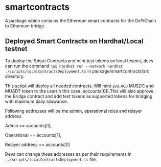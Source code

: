 # smartcontracts

A package which contains the Ethereum smart contracts for the DeFiChain to Ethereum bridge.

## Deployed Smart Contracts on Hardhat/Local testnet

To deploy the Smart Contracts and mint test tokens on local testnet, devs can run the command `npx hardhat run --network hardhat ./scripts/localContractsDeployment.ts` in package/smartcontracts/src directory.

This script will deploy all needed contracts. Will mint `100,000` MUSDC and MUSDT token to the user(in this case, accounts[0]).This will also approve the Bridge contract and add test tokens as supported tokens for bridging with maximum daily allowance.

Following addresses will be the admin, operational roles and relayer address.

Admin == accounts[0],

Operational == accounts[1],

Relayer address == accounts[0]

Devs can change these addresses as per their requirements in `../scripts/localContractsDeployment.ts` file.
